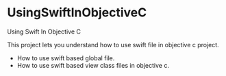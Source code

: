 # UsingSwiftInObjectiveC
Using Swift In Objective C

This project lets you understand how to use swift file in objective c project.

- How to use swift based global file.
- How to use swift based view class files in objective c.
